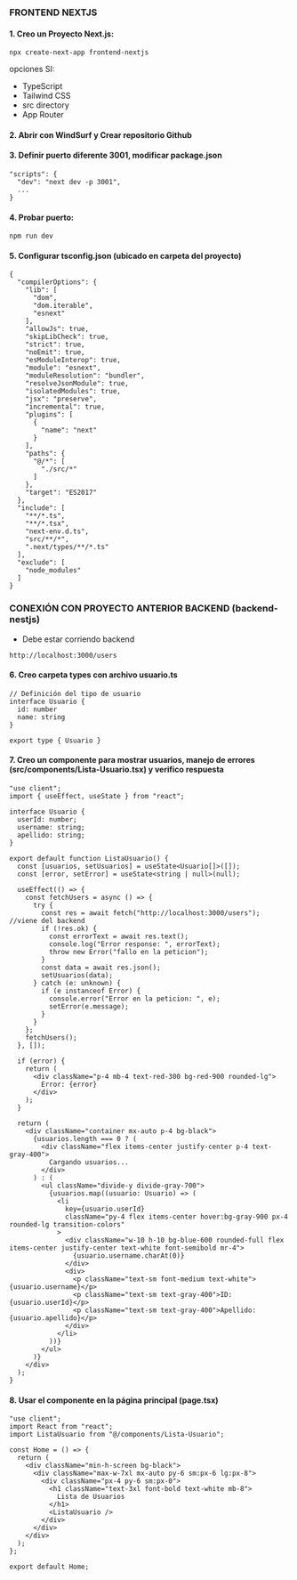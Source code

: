 ### FRONTEND NEXTJS

#### 1. Creo un Proyecto Next.js:

```
npx create-next-app frontend-nextjs
```

opciones SI:

* TypeScript
* Tailwind CSS
* src directory
* App Router

#### 2. Abrir con WindSurf y Crear repositorio Github

#### 3. Definir puerto diferente 3001, modificar package.json

```
"scripts": {
  "dev": "next dev -p 3001",
  ...
}
```

#### 4. Probar puerto:

```
npm run dev
```

#### 5. Configurar tsconfig.json (ubicado en carpeta del proyecto)

```
{
  "compilerOptions": {
    "lib": [
      "dom",
      "dom.iterable",
      "esnext"
    ],
    "allowJs": true,
    "skipLibCheck": true,
    "strict": true,
    "noEmit": true,
    "esModuleInterop": true,
    "module": "esnext",
    "moduleResolution": "bundler",
    "resolveJsonModule": true,
    "isolatedModules": true,
    "jsx": "preserve",
    "incremental": true,
    "plugins": [
      {
        "name": "next"
      }
    ],
    "paths": {
      "@/*": [
        "./src/*"
      ]
    },
    "target": "ES2017"
  },
  "include": [
    "**/*.ts",
    "**/*.tsx",
    "next-env.d.ts",
    "src/**/*",
    ".next/types/**/*.ts"
  ],
  "exclude": [
    "node_modules"
  ]
}
```

### CONEXIÓN CON PROYECTO ANTERIOR BACKEND (backend-nestjs)

* Debe estar corriendo backend

```
http://localhost:3000/users
```

#### 6. Creo carpeta types con archivo usuario.ts

```
// Definición del tipo de usuario
interface Usuario {
  id: number
  name: string
}

export type { Usuario }
```

#### 7. Creo un componente para mostrar usuarios, manejo de errores (src/components/Lista-Usuario.tsx) y verifico respuesta

```
"use client";
import { useEffect, useState } from "react";

interface Usuario {
  userId: number;
  username: string;
  apellido: string;
}

export default function ListaUsuario() {
  const [usuarios, setUsuarios] = useState<Usuario[]>([]);
  const [error, setError] = useState<string | null>(null);

  useEffect(() => {
    const fetchUsers = async () => {
      try {
        const res = await fetch("http://localhost:3000/users"); //viene del backend
        if (!res.ok) {
          const errorText = await res.text();
          console.log("Error response: ", errorText);
          throw new Error("fallo en la peticion");
        }
        const data = await res.json();
        setUsuarios(data);
      } catch (e: unknown) {
        if (e instanceof Error) {
          console.error("Error en la peticion: ", e);
          setError(e.message);
        }
      }
    };
    fetchUsers();
  }, []);

  if (error) {
    return (
      <div className="p-4 mb-4 text-red-300 bg-red-900 rounded-lg">
        Error: {error}
      </div>
    );
  }

  return (
    <div className="container mx-auto p-4 bg-black">
      {usuarios.length === 0 ? (
        <div className="flex items-center justify-center p-4 text-gray-400">
          Cargando usuarios...
        </div>
      ) : (
        <ul className="divide-y divide-gray-700">
          {usuarios.map((usuario: Usuario) => (
            <li
              key={usuario.userId}
              className="py-4 flex items-center hover:bg-gray-900 px-4 rounded-lg transition-colors"
            >
              <div className="w-10 h-10 bg-blue-600 rounded-full flex items-center justify-center text-white font-semibold mr-4">
                {usuario.username.charAt(0)}
              </div>
              <div>
                <p className="text-sm font-medium text-white">{usuario.username}</p>
                <p className="text-sm text-gray-400">ID: {usuario.userId}</p>
                <p className="text-sm text-gray-400">Apellido: {usuario.apellido}</p>
              </div>
            </li>
          ))}
        </ul>
      )}
    </div>
  );
}
```

#### 8. Usar el componente en la página principal (page.tsx)

```
"use client";
import React from "react";
import ListaUsuario from "@/components/Lista-Usuario";

const Home = () => {
  return (
    <div className="min-h-screen bg-black">
      <div className="max-w-7xl mx-auto py-6 sm:px-6 lg:px-8">
        <div className="px-4 py-6 sm:px-0">
          <h1 className="text-3xl font-bold text-white mb-8">
            Lista de Usuarios
          </h1>
          <ListaUsuario />
        </div>
      </div>
    </div>
  );
};

export default Home;

```







